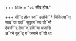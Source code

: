 +++
title = "०८ सीद होतः"

+++
सी᳓द होतः स्व᳓ उलोके᳓† चिकित्वा᳓न्  
साद᳓या यज्ञं᳓ सुकृत᳓स्य यो᳓नौ  
देवावी᳓र् देवा᳓न् हवि᳓षा यजासि  
अ᳓ग्ने बृह᳓द् य᳓जमाने व᳓यो धाः
